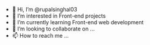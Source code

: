 - 👋 Hi, I’m @rupalsinghal03
- 👀 I’m interested in Front-end projects
- 🌱 I’m currently learning Front-end web development
- 💞️ I’m looking to collaborate on ...
- 📫 How to reach me ...

<!---
rupalsinghal03/rupalsinghal03 is a ✨ special ✨ repository because its `README.md` (this file) appears on your GitHub profile.
You can click the Preview link to take a look at your changes.
--->
